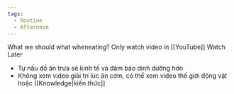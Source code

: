 ```yaml
---
tags:
  - Routine
  - Afternoon
---
```

What we should what wheneating? Only watch video in [[YouTube]] Watch Later

- Tự nấu đồ ăn trưa sẽ kinh tế và đảm bảo dinh dưỡng hơn
- Không xem video giải trí lúc ăn cơm, có thể xem video thế giới động vật hoặc [[Knowledge|kiến thức]]